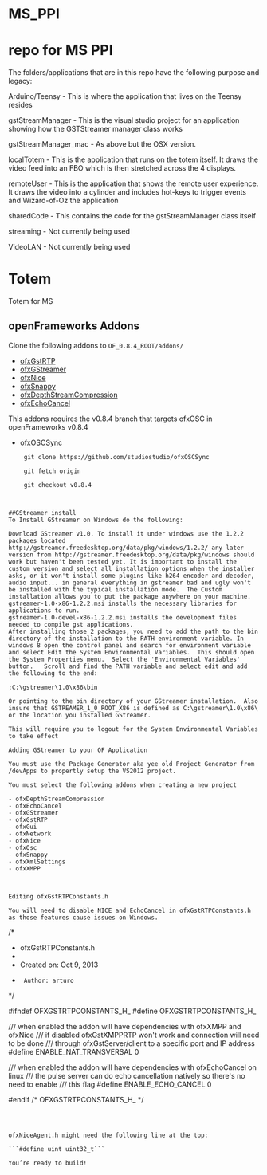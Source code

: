 MS_PPI
======

repo for MS PPI
=======

The folders/applications that are in this repo have the following purpose and legacy:

Arduino/Teensy - This is where the application that lives on the Teensy resides

gstStreamManager - This is the visual studio project for an application showing how the GSTStreamer manager class works

gstStreamManager_mac - As above but the OSX version.

localTotem - This is the application that runs on the totem itself. It draws the video feed into an FBO which is then stretched across the 4 displays.

remoteUser - This is the application that shows the remote user experience. It draws the video into a cylinder and includes hot-keys to trigger events and Wizard-of-Oz the application

sharedCode - This contains the code for the gstStreamManager class itself

streaming - Not currently being used

VideoLAN - Not currently being used


# Totem
Totem for MS

## openFrameworks Addons

Clone the following addons to ```OF_0.8.4_ROOT/addons/```

- [ofxGstRTP](https://github.com/studiostudio/ofxGstRTP)
- [ofxGStreamer](https://github.com/arturoc/ofxGStreamer)
- [ofxNice](https://github.com/arturoc/ofxNice)
- [ofxSnappy](https://github.com/studiostudio/ofxSnappy)
- [ofxDepthStreamCompression](http://github.com/studiostudio/ofxDepthStreamCompression)
- [ofxEchoCancel](http://github.com/studiostudio/ofxEchoCancel)

This addons requires the v0.8.4 branch that targets ofxOSC in openFrameworks v0.8.4
- [ofxOSCSync](https://github.com/studiostudio/ofxOSCSync/tree/v0.8.4) 
   ```
    git clone https://github.com/studiostudio/ofxOSCSync
    
    git fetch origin
    
    git checkout v0.8.4
```


##GStreamer install
To Install GStreamer on Windows do the following:

Download GStreamer v1.0. To install it under windows use the 1.2.2 packages located http://gstreamer.freedesktop.org/data/pkg/windows/1.2.2/ any later version from http://gstreamer.freedesktop.org/data/pkg/windows should work but haven't been tested yet. It is important to install the custom version and select all installation options when the installer asks, or it won't install some plugins like h264 encoder and decoder, audio input... in general everything in gstreamer bad and ugly won't be installed with the typical installation mode.  The Custom installation allows you to put the package anywhere on your machine.
gstreamer-1.0-x86-1.2.2.msi installs the necessary libraries for applications to run.
gstreamer-1.0-devel-x86-1.2.2.msi installs the development files needed to compile gst applications.
After installing those 2 packages, you need to add the path to the bin directory of the installation to the PATH environment variable. In windows 8 open the control panel and search for environment variable and select Edit the System Environmental Variables.  This should open the System Properties menu.  Select the 'Environmental Variables' button.   Scroll and find the PATH variable and select edit and add the following to the end:

;C:\gstreamer\1.0\x86\bin

Or pointing to the bin directory of your GStreamer installation.  Also insure that GSTREAMER_1_0_ROOT_X86 is defined as C:\gstreamer\1.0\x86\ or the location you installed GStreamer.

This will require you to logout for the System Environmental Variables to take effect

Adding GStreamer to your OF Application

You must use the Package Generator aka yee old Project Generator from /devApps to propertly setup the VS2012 project.  

You must select the following addons when creating a new project

- ofxDepthStreamCompression
- ofxEchoCancel
- ofxGStreamer
- ofxGstRTP
- ofxGui
- ofxNetwork
- ofxNice
- ofxOsc
- ofxSnappy
- ofxXmlSettings
- ofxXMPP



Editing ofxGstRTPConstants.h

You will need to disable NICE and EchoCancel in ofxGstRTPConstants.h as those features cause issues on Windows.

```
/*
 * ofxGstRTPConstants.h
 *
 *  Created on: Oct 9, 2013
 *      Author: arturo
 */
 
 #ifndef OFXGSTRTPCONSTANTS_H_
 #define OFXGSTRTPCONSTANTS_H_
 
 /// when enabled the addon will have dependencies with ofxXMPP and ofxNice
 /// if disabled ofxGstXMPPRTP won't work and connection will need to be done
 /// through ofxGstServer/client to a specific port and IP address
 #define ENABLE_NAT_TRANSVERSAL 0
 
 /// when enabled the addon will have dependencies with ofxEchoCancel on linux
 /// the pulse server can do echo cancellation natively so there's no need to enable
 /// this flag
 #define ENABLE_ECHO_CANCEL 0
 
 #endif /* OFXGSTRTPCONSTANTS_H_ */
```
 
 

ofxNiceAgent.h might need the following line at the top:

```#define uint uint32_t```

You’re ready to build!
